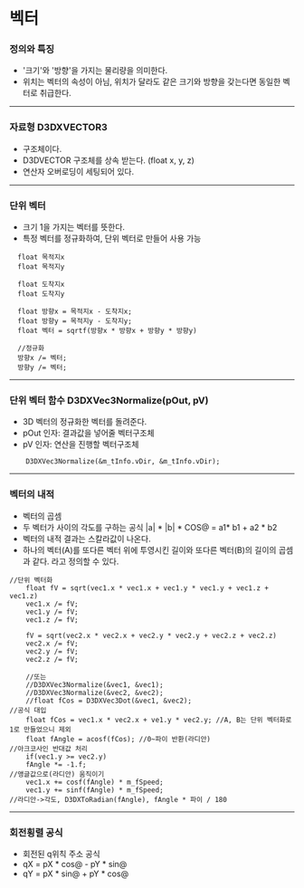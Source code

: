 # 벡터
### 정의와 특징
- '크기'와 '방향'을 가지는 물리량을 의미한다.
- 위치는 벡터의 속성이 아님, 위치가 달라도 같은 크기와 방향을 갖는다면 동일한 벡터로 취급한다.
***
### 자료형 D3DXVECTOR3
- 구조체이다.
- D3DVECTOR 구조체를 상속 받는다. (float x, y, z)
- 연산자 오버로딩이 세팅되어 있다.
***
### 단위 벡터
- 크기 1을 가지는 벡터를 뜻한다.
- 특정 벡터를 정규화하여, 단위 벡터로 만들어 사용 가능
```
  float 목적지x
  float 목적지y

  float 도착지x
  float 도착지y

  float 방향x = 목적지x - 도착지x;
  float 방향y = 목적지y - 도착지y;
  float 벡터 = sqrtf(방향x * 방향x + 방향y * 방향y)
  
  //정규화
  방향x /= 벡터;
  방향y /= 벡터;
```
***
### 단위 벡터 함수 D3DXVec3Normalize(pOut, pV)
- 3D 벡터의 정규화한 벡터를 돌려준다.
- pOut 인자: 결과값을 넣어줄 벡터구조체
- pV 인자: 연산을 진행할 벡터구조체
```
	D3DXVec3Normalize(&m_tInfo.vDir, &m_tInfo.vDir);
```
***
### 벡터의 내적
- 벡터의 곱셈
- 두 벡터가 사이의 각도를 구하는 공식 |a| * |b| * COS@ = a1* b1 + a2 * b2
- 벡터의 내적 결과는 스칼라값이 나온다.
- 하나의 벡터(A)를 또다른 벡터 위에 투영시킨 길이와 또다른 벡터(B)의 길이의 곱셈과 같다. 라고 정의할 수 있다.
```
//단위 벡터화
	float fV = sqrt(vec1.x * vec1.x + vec1.y * vec1.y + vec1.z + vec1.z)
	vec1.x /= fV;
	vec1.y /= fV;
	vec1.z /= fV;
	
	fV = sqrt(vec2.x * vec2.x + vec2.y * vec2.y + vec2.z + vec2.z)
	vec2.x /= fV;
	vec2.y /= fV;
	vec2.z /= fV;
	
	//또는
	//D3DXVec3Normalize(&vec1, &vec1);
	//D3DXVec3Normalize(&vec2, &vec2);
	//float fCos = D3DXVec3Dot(&vec1, &vec2);
//공식 대입
	float fCos = vec1.x * vec2.x + ve1.y * vec2.y; //A, B는 단위 벡터화로 1로 만들었으니 제외	
	float fAngle = acosf(fCos); //0~파이 반환(라디안)
//아크코사인 반대값 처리
	if(vec1.y >= vec2.y)
	fAngle *= -1.f;
//앵글값으로(라디안) 움직이기
	vec1.x += cosf(fAngle) * m_fSpeed;
	vec1.y += sinf(fAngle) * m_fSpeed;
//라디안->각도, D3DXToRadian(fAngle), fAngle * 파이 / 180
```
***
### 회전횡렬 공식
- 회전된 q위칙 주소 공식
- qX = pX * cos@ - pY * sin@
- qY = pX * sin@ + pY * cos@
